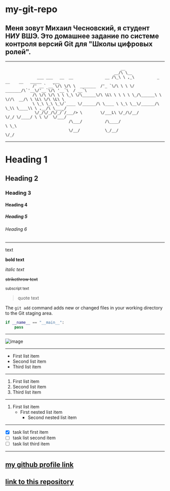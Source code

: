 # my-git-repo
## Меня зовут Михаил Чесновский, я студент НИУ ВШЭ.  Это домашнее задание по системе контроля версий Git для "Школы цифровых ролей".
---
```
                                                   __                                           
                                                __/\ \__                                        
              ___ ___   __  __              __ /\_\ \ ,_\          _ __    __   _____     ___   
            /' __` __`\/\ \/\ \  _______  /'_ `\/\ \ \ \/  _______/\`'__\/'__`\/\ '__`\  / __`\ 
            /\ \/\ \/\ \ \ \_\ \/\______\/\ \L\ \ \ \ \ \_/\______\ \ \//\  __/\ \ \L\ \/\ \L\ \
            \ \_\ \_\ \_\/`____ \/______/\ \____ \ \_\ \__\/______/\ \_\\ \____\\ \ ,__/\ \____/
             \/_/\/_/\/_/`/___/> \        \/___L\ \/_/\/__/         \/_/ \/____/ \ \ \/  \/___/ 
                            /\___/          /\____/                               \ \_\         
                            \/__/           \_/__/                                 \/_/         
```

---

# Heading 1
## Heading 2
### Heading 3
#### Heading 4
##### Heading 5
###### Heading 6

---

text

**bold text**

*italic text*

~~strikethrow text~~

<sub> subscript text </sub> 

> quote text

The `git add` command adds new or changed files in your working directory to the Git staging area.

```python
if __name__ == "__main__":
    pass
```

---

![image](https://github.com/veledara/my-git-repo/assets/71222580/6c112ba3-a9dd-4b02-bbc6-b51e9f366660)

---

* First list item
* Second list item
* Third list item
  
---

1. First list item
1. Second list item
1. Third list item

---

1. First list item
   - First nested list item
     - Second nested list item

---

- [x] task list first item
- [ ] task list second item
- [ ] task list third item

---
[my github profile link](https://github.com/veledara)
---
[link to this repository](https://github.com/veledara/my-git-repo)
---